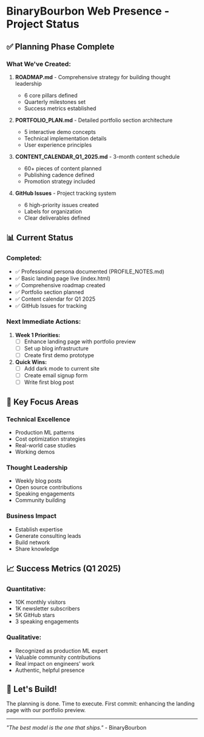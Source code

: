# BinaryBourbon Web Presence - Project Status

## ✅ Planning Phase Complete

### What We've Created:

1. **ROADMAP.md** - Comprehensive strategy for building thought leadership
   - 6 core pillars defined
   - Quarterly milestones set
   - Success metrics established

2. **PORTFOLIO_PLAN.md** - Detailed portfolio section architecture
   - 5 interactive demo concepts
   - Technical implementation details
   - User experience principles

3. **CONTENT_CALENDAR_Q1_2025.md** - 3-month content schedule
   - 60+ pieces of content planned
   - Publishing cadence defined
   - Promotion strategy included

4. **GitHub Issues** - Project tracking system
   - 6 high-priority issues created
   - Labels for organization
   - Clear deliverables defined

## 📊 Current Status

### Completed:
- ✅ Professional persona documented (PROFILE_NOTES.md)
- ✅ Basic landing page live (index.html)
- ✅ Comprehensive roadmap created
- ✅ Portfolio section planned
- ✅ Content calendar for Q1 2025
- ✅ GitHub Issues for tracking

### Next Immediate Actions:
1. **Week 1 Priorities:**
   - [ ] Enhance landing page with portfolio preview
   - [ ] Set up blog infrastructure
   - [ ] Create first demo prototype

2. **Quick Wins:**
   - [ ] Add dark mode to current site
   - [ ] Create email signup form
   - [ ] Write first blog post

## 🎯 Key Focus Areas

### Technical Excellence
- Production ML patterns
- Cost optimization strategies
- Real-world case studies
- Working demos

### Thought Leadership
- Weekly blog posts
- Open source contributions
- Speaking engagements
- Community building

### Business Impact
- Establish expertise
- Generate consulting leads
- Build network
- Share knowledge

## 📈 Success Metrics (Q1 2025)

### Quantitative:
- 10K monthly visitors
- 1K newsletter subscribers
- 5K GitHub stars
- 3 speaking engagements

### Qualitative:
- Recognized as production ML expert
- Valuable community contributions
- Real impact on engineers' work
- Authentic, helpful presence

## 🚀 Let's Build!

The planning is done. Time to execute. First commit: enhancing the landing page with our portfolio preview.

---

*"The best model is the one that ships."* - BinaryBourbon